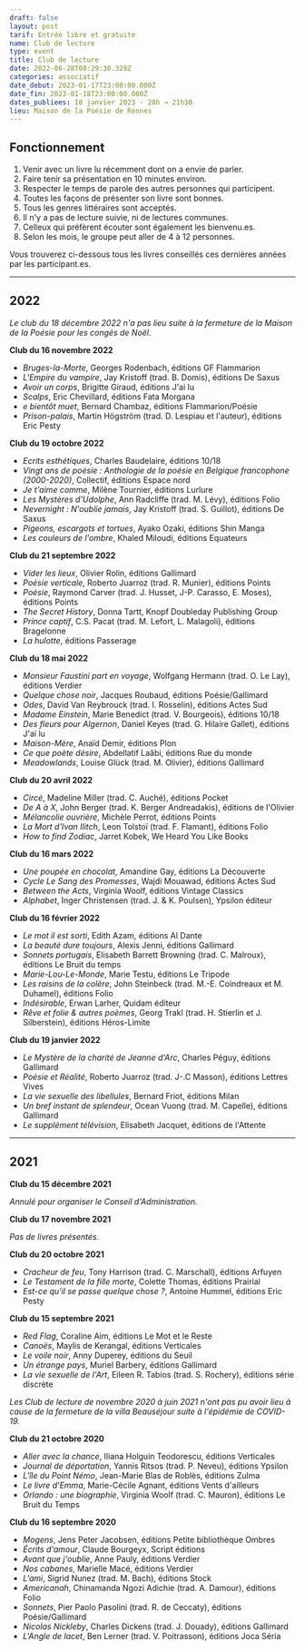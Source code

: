 ```yaml
---
draft: false
layout: post
tarif: Entrée libre et gratuite
name: Club de lecture
type: event
title: Club de lecture
date: 2022-06-28T08:29:30.328Z
categories: associatif
date_debut: 2023-01-17T23:00:00.000Z
date_fin: 2023-01-18T23:00:00.000Z
dates_publiees: 18 janvier 2023 · 20h → 21h30
lieu: Maison de la Poésie de Rennes
---
```

## Fonctionnement

1. Venir avec un livre lu récemment dont on a envie de parler.
2. Faire tenir sa présentation en 10 minutes environ.
3. Respecter le temps de parole des autres personnes qui participent.
4. Toutes les façons de présenter son livre sont bonnes.
5. Tous les genres littéraires sont acceptés.
6. Il n'y a pas de lecture suivie, ni de lectures communes.
7. Celleux qui préfèrent écouter sont également les bienvenu.es.
8. Selon les mois, le groupe peut aller de 4 à 12 personnes.

Vous trouverez ci-dessous tous les livres conseillés ces dernières années par les participant.es.

---

## 2022

*Le club du 18 décembre 2022 n'a pas lieu suite à la fermeture de la Maison de la Poésie pour les congés de Noël.*

**Club du 16 novembre 2022**
- *Bruges-la-Morte*, Georges Rodenbach, éditions GF Flammarion
- *L'Empire du vampire*, Jay Kristoff (trad. B. Domis), éditions De Saxus
- *Avoir un corps*, Brigitte Giraud, éditions J'ai lu
- *Scalps*, Eric Chevillard, éditions Fata Morgana
- *e bientôt muet*, Bernard Chambaz, éditions Flammarion/Poésie
- *Prison-palais*, Martin Högström (trad. D. Lespiau et l'auteur), éditions Eric Pesty

**Club du 19 octobre 2022**
- *Ecrits esthétiques*, Charles Baudelaire, éditions 10/18
- *Vingt ans de poésie : Anthologie de la poésie en Belgique francophone (2000-2020)*, Collectif, éditions Espace nord
- *Je t'aime comme*, Milène Tournier, éditions Lurlure
- *Les Mystères d'Udolphe*, Ann Radcliffe (trad. M. Lévy), éditions Folio
- *Nevernight : N'oublie jamais*, Jay Kristoff (trad. S. Guillot), éditions De Saxus
- *Pigeons, escargots et tortues*, Ayako Ozaki, éditions Shin Manga
- *Les couleurs de l'ombre*, Khaled Miloudi, éditions Equateurs

**Club du 21 septembre 2022**
- *Vider les lieux*, Olivier Rolin, éditions Gallimard
- *Poésie verticale*, Roberto Juarroz (trad. R. Munier), éditions Points
- *Poésie*, Raymond Carver (trad. J. Husset, J-P. Carasso, E. Moses), éditions Points
- *The Secret History*, Donna Tartt, Knopf Doubleday Publishing Group
- *Prince captif*, C.S. Pacat (trad. M. Lefort, L. Malagoli), éditions Bragelonne
- *La hulotte*, éditions Passerage

**Club du 18 mai 2022**
- *Monsieur Faustini part en voyage*, Wolfgang Hermann (trad. O. Le Lay), éditions Verdier
- *Quelque chose noir*, Jacques Roubaud, éditions Poésie/Gallimard
- *Odes*, David Van Reybrouck (trad. I. Rosselin), éditions Actes Sud
- *Madame Einstein*, Marie Benedict (trad. V. Bourgeois), éditions 10/18
- *Des fleurs pour Algernon*, Daniel Keyes (trad. G. Hilaire Gallet), éditions J'ai lu
- *Maison-Mère*, Anaïd Demir, éditions Plon
- *Ce que poète désire*, Abdellatif Laâbi, éditions Rue du monde
- *Meadowlands*, Louise Glück (trad. M. Olivier), éditions Gallimard

**Club du 20 avril 2022**
- *Circé*, Madeline Miller (trad. C. Auché), éditions Pocket
- *De A à X*, John Berger (trad. K. Berger Andreadakis), éditions de l'Olivier
- *Mélancolie ouvrière*, Michèle Perrot, éditions Points
- *La Mort d'Ivan Ilitch*, Leon Tolstoï (trad. F. Flamant), éditions Folio
- *How to find Zodiac*, Jarret Kobek, We Heard You Like Books

**Club du 16 mars 2022**
- *Une poupée en chocolat*, Amandine Gay, éditions La Découverte
- *Cycle Le Sang des Promesses*, Wajdi Mouawad, éditions Actes Sud
- *Between the Acts*, Virginia Woolf, éditions Vintage Classics
- *Alphabet*, Inger Christensen (trad. J. & K. Poulsen), Ypsilon éditeur

**Club du 16 février 2022**
- *Le mot il est sorti*, Edith Azam, éditions Al Dante
- *La beauté dure toujours*, Alexis Jenni, éditions Gallimard
- *Sonnets portugais*, Elisabeth Barrett Browning (trad. C. Malroux), éditions Le Bruit du temps
- *Marie-Lou-Le-Monde*, Marie Testu, éditions Le Tripode
- *Les raisins de la colère*, John Steinbeck (trad. M.-E. Coindreaux et M. Duhamel), éditions Folio
- *Indésirable*, Erwan Larher, Quidam éditeur
- *Rêve et folie & autres poèmes*, Georg Trakl (trad. H. Stierlin et J. Silberstein), éditions Héros-Limite

**Club du 19 janvier 2022**
- *Le Mystère de la charité de Jeanne d'Arc*, Charles Péguy, éditions Gallimard
- *Poésie et Réalité*, Roberto Juarroz (trad. J-.C Masson), éditions Lettres Vives
- *La vie sexuelle des libellules*, Bernard Friot, éditions Milan
- *Un bref instant de splendeur*, Ocean Vuong (trad. M. Capelle), éditions Gallimard
- *Le supplément télévision*, Elisabeth Jacquet, éditions de l'Attente

---

## 2021

**Club du 15 décembre 2021**

*Annulé pour organiser le Conseil d'Administration.*

**Club du 17 novembre 2021**  

*Pas de livres présentés.*

**Club du 20 octobre 2021**
- *Cracheur de feu*, Tony Harrison (trad. C. Marschall), éditions Arfuyen
- *Le Testament de la fille morte*, Colette Thomas, éditions Prairial
- *Est-ce qu'il se passe quelque chose ?*, Antoine Hummel, éditions Eric Pesty

**Club du 15 septembre 2021**
- *Red Flag*, Coraline Aim, éditions Le Mot et le Reste
- *Canoës*, Maylis de Kerangal, éditions Verticales
- *Le voile noir*, Anny Duperey, éditions du Seuil
- *Un étrange pays*, Muriel Barbery, éditions Gallimard
- *La vie sexuelle de l'Art*, Eileen R. Tabios (trad. S. Rochery), éditions série discrète

*Les Club de lecture de novembre 2020 à juin 2021 n'ont pas pu avoir lieu à cause de la fermeture de la villa Beauséjour suite à l'épidémie de COVID-19.*

**Club du 21 octobre 2020**
- *Aller avec la chance*, Iliana Holguin Teodorescu, éditions Verticales
- *Journal de déportation*, Yannis Ritsos (trad. P. Neveu), éditions Ypsilon
- *L'île du Point Némo*, Jean-Marie Blas de Roblès, éditions Zulma
- *Le livre d'Emma*, Marie-Cécile Agnant, éditions Vents d'ailleurs
- *Orlando : une biographie*, Virginia Woolf (trad. C. Mauron), éditions Le Bruit du Temps

**Club du 16 septembre 2020**
- *Mogens*, Jens Peter Jacobsen, éditions Petite bibliothèque Ombres
- *Écrits d'amour*, Claude Bourgeyx, Script éditions
- *Avant que j'oublie*, Anne Pauly, éditions Verdier
- *Nos cabanes*, Marielle Macé, éditions Verdier
- *L'ami*, Sigrid Nunez (trad. M. Bach), éditions Stock
- *Americanah*, Chinamanda Ngozi Adichie (trad. A. Damour), éditions Folio
- *Sonnets*, Pier Paolo Pasolini (trad. R. de Ceccaty), éditions Poésie/Gallimard
- *Nicolas Nickleby*, Charles Dickens (trad. J. Douady), éditions Gallimard
- *L'Angle de lacet*, Ben Lerner (trad. V. Poitrasson), éditions Joca Séria
